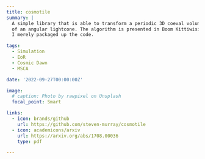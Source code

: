 ```yaml
---
title: cosmotile
summary: |
  A simple library that is able to transform a periodic 3D coeval volume into a slice
  of an angular lightcone. The algorithm is presented in Boom Kittiwisit's [paper](https://arxiv.org/abs/1708.00036).
  I merely packaged up the code.

tags:
  - Simulation
  - EoR
  - Cosmic Dawn
  - MSCA

date: '2022-09-27T00:00:00Z'

image:
  # caption: Photo by rawpixel on Unsplash
  focal_point: Smart

links:
  - icon: brands/github
    url: https://github.com/steven-murray/cosmotile
  - icon: academicons/arxiv
    url: https://arxiv.org/abs/1708.00036
    type: pdf

---
```



